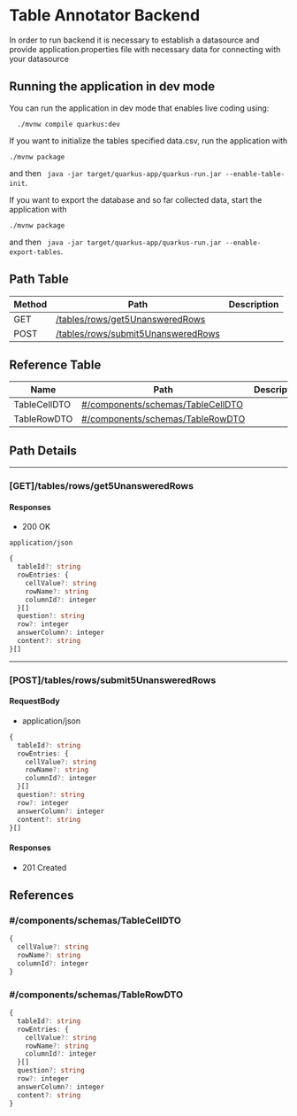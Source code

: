 # Table Annotator Backend

In order to run backend it is necessary to establish a datasource and provide application.properties file with necessary data for connecting with your datasource 

## Running the application in dev mode

You can run the application in dev mode that enables live coding using:
```shell script
  ./mvnw compile quarkus:dev
```
If you want to initialize the tables specified data.csv, run the application with 
```shell script
./mvnw package
```  
and then ``` java -jar target/quarkus-app/quarkus-run.jar --enable-table-init```.

If you want to export the database and so far collected data, start the application with 
```shell script
./mvnw package
``` 
and then ``` java -jar target/quarkus-app/quarkus-run.jar --enable-export-tables```.

## Path Table

| Method | Path | Description |
| --- | --- | --- |
| GET | [/tables/rows/get5UnansweredRows](#gettablesrowsget5unansweredrows) |  |
| POST | [/tables/rows/submit5UnansweredRows](#posttablesrowssubmit5unansweredrows) |  |

## Reference Table

| Name | Path | Description |
| --- | --- | --- |
| TableCellDTO | [#/components/schemas/TableCellDTO](#componentsschemastablecelldto) |  |
| TableRowDTO | [#/components/schemas/TableRowDTO](#componentsschemastablerowdto) |  |

## Path Details

***

### [GET]/tables/rows/get5UnansweredRows

#### Responses

- 200 OK

`application/json`

```ts
{
  tableId?: string
  rowEntries: {
    cellValue?: string
    rowName?: string
    columnId?: integer
  }[]
  question?: string
  row?: integer
  answerColumn?: integer
  content?: string
}[]
```

***

### [POST]/tables/rows/submit5UnansweredRows

#### RequestBody

- application/json

```ts
{
  tableId?: string
  rowEntries: {
    cellValue?: string
    rowName?: string
    columnId?: integer
  }[]
  question?: string
  row?: integer
  answerColumn?: integer
  content?: string
}[]
```

#### Responses

- 201 Created

## References

### #/components/schemas/TableCellDTO

```ts
{
  cellValue?: string
  rowName?: string
  columnId?: integer
}
```

### #/components/schemas/TableRowDTO

```ts
{
  tableId?: string
  rowEntries: {
    cellValue?: string
    rowName?: string
    columnId?: integer
  }[]
  question?: string
  row?: integer
  answerColumn?: integer
  content?: string
}
```
